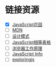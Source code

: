 # 链接资源

- [x] [JavaScript花园][javascriptGarden]
- [ ] [MDN][mdn]
- [ ] [设计模式][essentialjsdesignpatterns]
- [ ] [JavaScript相等表格][equalityTable]
- [ ] [浏览器工作原理][howbrowserswork]
- [ ] [JavaScript Info][javascriptInfo]
- [ ] [exploringjs][exploringjs]
  
[javascriptGarden]: http://bonsaiden.github.io/JavaScript-Garden/
[mdn]: https://developer.mozilla.org/en-US/docs/Web/Tutorials
[essentialjsdesignpatterns]: https://addyosmani.com/resources/essentialjsdesignpatterns/book/
[equalityTable]: https://dorey.github.io/JavaScript-Equality-Table/
[howbrowserswork]: https://www.html5rocks.com/zh/tutorials/internals/howbrowserswork/
[javascriptInfo]: https://javascript.info/
[exploringjs]: http://exploringjs.com/
